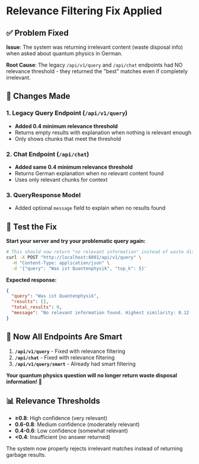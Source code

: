 # Relevance Filtering Fix Applied

## ✅ Problem Fixed

**Issue**: The system was returning irrelevant content (waste disposal info) when asked about quantum physics in German.

**Root Cause**: The legacy `/api/v1/query` and `/api/chat` endpoints had NO relevance threshold - they returned the "best" matches even if completely irrelevant.

## 🔧 Changes Made

### 1. Legacy Query Endpoint (`/api/v1/query`)
- **Added 0.4 minimum relevance threshold**
- Returns empty results with explanation when nothing is relevant enough
- Only shows chunks that meet the threshold

### 2. Chat Endpoint (`/api/chat`)  
- **Added same 0.4 minimum relevance threshold**
- Returns German explanation when no relevant content found
- Uses only relevant chunks for context

### 3. QueryResponse Model
- Added optional `message` field to explain when no results found

## 🧪 Test the Fix

**Start your server and try your problematic query again:**

```bash
# This should now return "no relevant information" instead of waste disposal content
curl -X POST "http://localhost:8001/api/v1/query" \
  -H "Content-Type: application/json" \
  -d '{"query": "Was ist Quantenphysik", "top_k": 5}'
```

**Expected response:**
```json
{
  "query": "Was ist Quantenphysik",
  "results": [],
  "total_results": 0,
  "message": "No relevant information found. Highest similarity: 0.12 (below threshold: 0.4)"
}
```

## 🎯 Now All Endpoints Are Smart

1. **`/api/v1/query`** - Fixed with relevance filtering
2. **`/api/chat`** - Fixed with relevance filtering  
3. **`/api/v1/query/smart`** - Already had smart filtering

**Your quantum physics question will no longer return waste disposal information! 🚀**

## 📊 Relevance Thresholds

- **≥0.8**: High confidence (very relevant)
- **0.6-0.8**: Medium confidence (moderately relevant)
- **0.4-0.6**: Low confidence (somewhat relevant)
- **<0.4**: Insufficient (no answer returned)

The system now properly rejects irrelevant matches instead of returning garbage results.